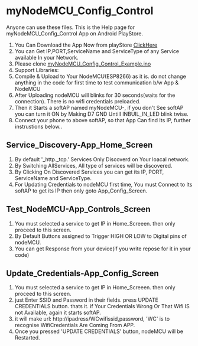 # myNodeMCU_Config_Control
Anyone can use these files. This is the Help page for myNodeMCU_Config_Control App on Android PlayStore.
1. You Can Download the App Now from playStore [ClickHere](https://play.google.com/store/apps/details?id=com.praveensmedia.mynodemcuconfig_control)
2. You can Get IP,PORT,ServiceName and ServiceType of any Service available In your Network.
3. Please clone [myNodeMCU_Config_Control_Example.ino](https://github.com/praveensmedia/myNodeMCU_Config_Control/blob/main/myNodeMCU_Config_Control_Example.ino)
4. Support Libraries:
5. Compile & Upload to Your NodeMCU(ESP8266) as it is. do not change anything in the code for first time to test communication b/w App & NodeMCU
6. After Uploading nodeMCU will blinks for 30 seconds(waits for the connection). There is no wifi credentials preloaded.
7. Then it Starts a softAP named myNodeMCU-<chipID>, if you don't See softAP you can turn it ON by Making D7 GND Untill INBUIL_IN_LED blink twise. 
8. Connect your phone to above softAP, so that App Can find Its IP, further instrustions below..

## Service_Discovery-App_Home_Screen
1. By default '_http._tcp.' Services Only Discoverd on Your loacal network.
2. By Switching AllServices, All type of services will be discovered.
3. By Clicking On Discovered Services you can get its IP, PORT, ServiceName and ServiceType.
4. For Updating Credentials to nodeMCU first time, You must Connect to Its softAP to get its IP then only goto App_Config_Screen.
 
## Test_NodeMCU-App_Controls_Screen
1. You must selected a service to get IP in Home_Screeen. then only proceed to this screen.
2. By Default Buttons assigned to Trigger HIGH OR LOW to Digital pins of nodeMCU.
3. You can get Response from your device(if you write repose for it in your code)

## Update_Credentials-App_Config_Screen
1. You must selected a service to get IP in Home_Screeen. then only proceed to this screen.
2. just Enter SSID and Password in their fields. press UPDATE CREDENTIALS button. thats it. if Your Credentials Wrong Or That Wifi IS not Available, again it starts softAP.
3. it will make url: http://ipadress/WCwifissid,password,  'WC' is to recognise WifiCredentials Are Coming From APP. 
4. Once you pressed 'UPDATE CREDENTIALS' button, nodeMCU will be Restarted.
